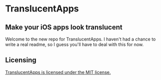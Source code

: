 # TranslucentApps

## Make your iOS apps look translucent

Welcome to the new repo for TranslucentApps. I haven't had a chance to write a real readme, so I guess you'll have to deal with this for now.

## Licensing

[TranslucentApps is licensed under the MIT license.](/AppleBetas/TranslucentApps/tree/master/LICENSE)
